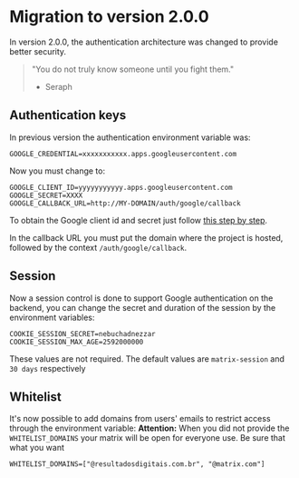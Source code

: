 # Migration to version 2.0.0

In version 2.0.0, the authentication architecture was changed to provide better security.

> "You do not truly know someone until you fight them."
> - Seraph

## Authentication keys

In previous version the authentication environment variable was:

```
GOOGLE_CREDENTIAL=xxxxxxxxxxx.apps.googleusercontent.com
```

Now you must change to:

```
GOOGLE_CLIENT_ID=yyyyyyyyyyy.apps.googleusercontent.com
GOOGLE_SECRET=XXXX
GOOGLE_CALLBACK_URL=http://MY-DOMAIN/auth/google/callback
```

To obtain the Google client id and secret just follow [this step by step](./GOOGLE-CREDENTIAL-STEP-BY-STEP.md).

In the callback URL you must put the domain where the project is hosted, followed by the context `/auth/google/callback`.

## Session

Now a session control is done to support Google authentication on the backend, you can change the secret and duration of the session by the environment variables:

```
COOKIE_SESSION_SECRET=nebuchadnezzar
COOKIE_SESSION_MAX_AGE=2592000000
```
These values ​​are not required. The default values ​​are `matrix-session` and` 30 days` respectively
## Whitelist

It's now possible to add domains from users' emails to restrict access through the environment variable:
**Attention:** When you did not provide the `WHITELIST_DOMAINS` your matrix will be open for everyone use. Be sure that what you want
```
WHITELIST_DOMAINS=["@resultadosdigitais.com.br", "@matrix.com"]
```
